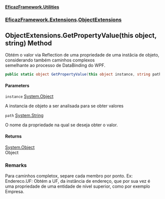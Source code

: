 #### [EficazFramework.Utilities](EficazFrameworkUtilities.md 'EficazFramework Utilities')
### [EficazFramework.Extensions](EficazFrameworkUtilities.md#EficazFramework.Extensions 'EficazFramework.Extensions').[ObjectExtensions](EficazFramework.Extensions/ObjectExtensions.md 'EficazFramework.Extensions.ObjectExtensions')

## ObjectExtensions.GetPropertyValue(this object, string) Method

Obtém o valor via Reflection de uma propriedade de uma instâcia de objeto, considerando também caminhos complexos  
semelhante ao processo de DataBinding do WPF.

```csharp
public static object GetPropertyValue(this object instance, string path);
```
#### Parameters

<a name='EficazFramework.Extensions.ObjectExtensions.GetPropertyValue(thisobject,string).instance'></a>

`instance` [System.Object](https://docs.microsoft.com/en-us/dotnet/api/System.Object 'System.Object')

A instancia de objeto a ser analisada para se obter valores

<a name='EficazFramework.Extensions.ObjectExtensions.GetPropertyValue(thisobject,string).path'></a>

`path` [System.String](https://docs.microsoft.com/en-us/dotnet/api/System.String 'System.String')

O nome da propriedade na qual se deseja obter o valor.

#### Returns
[System.Object](https://docs.microsoft.com/en-us/dotnet/api/System.Object 'System.Object')  
Object

### Remarks
Para caminhos completox, separe cada membro por ponto. Ex: Endereco.UF: Obtém a UF, da instância de endereço, que por sua vez é  
            uma propriedade de uma entidade de nível superior, como por exemplo Empresa.